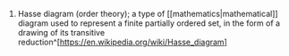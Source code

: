 1. Hasse diagram (order theory); a type of [[mathematics|mathematical]] diagram used to represent a finite partially ordered set, in the form of a drawing of its transitive reduction^[https://en.wikipedia.org/wiki/Hasse_diagram]